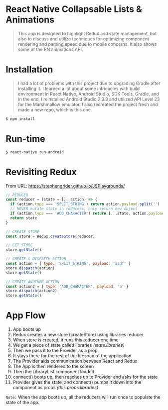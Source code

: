 # React Native Collapsable Lists & Animations
> This app is designed to highlight Redux and state management, but also to discuss and utilize techniques for optimizing component rendering and parsing speed due to mobile concerns. It also shows some of the RN animations API.

# Installation
> I had a lot of problems with this project due to upgrading Gradle after installing it. I learned a lot about some intricacies with build environment in React Native, Android Studio, SDK Tools, Gradle, and in the end, I reinstalled Android Studio 2.3.3 and utilized API Level 23 for the Marshmallow emulator. I also recreated the project fresh and made a new repo, which is this one.

``` bash
$ npm install
```

# Run-time
``` bash
$ react-native run-android
```

# Revisiting Redux
From URL: https://stephengrider.github.io/JSPlaygrounds/

``` javascript
// REDUCER
const reducer = (state = [], action) => {
  if (action.type === 'SPLIT_STRING') return action.payload.split('')
  // NEVER mutate state in reducers, only return new object
  if (action.type === 'ADD_CHARACTER') return [...state, action.payload]
  return state
}

// CREATE STORE
const store = Redux.createStore(reducer)

// GET STORE
store.getState()

// CREATE & DISPATCH ACTION
const action = { type: 'SPLIT_STRING', payload: 'asdf' }
store.dispatch(action)
store.getState()

// CREATE ANOTHER ACTION
const action2 = { type: 'ADD_CHARACTER', payload: 'a' }
store.dispatch(action2)
store.getState()
```

# App Flow

1. App boots up
2. Redux creates a new store (createStore) using libraries reducer
3. When store is created, it runs this reducer one time
4. We get a piece of state called libraries *(state.libraries)*
5. Then we pass it to the Provider as a prop
6. It stays there for the rest of the lifespan of the application
7. The Provider aids communication between React and Redux
8. The App is then rendered to the screen
9. Then the LibraryList component loaded
10. connect() boots up, then reaches up to Provider and asks for the state
11. Provider gives the state, and connect() pumps it down into the component as props *(this.props.libraries)*

`Note:` When the app boots up, all the reducers will run once to populate the state of the app.
